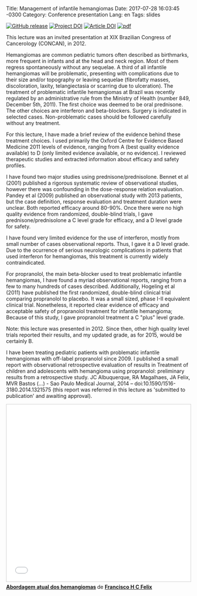 Title: Management of infantile hemangiomas
Date: 2017-07-28 16:03:45 -0300
Category: Conference presentation
Lang: en
Tags: slides

[![GitHub release](https://img.shields.io/github/release/fhcflx/alt-pub.svg)](https://github.com/fhcflx/alt-pub/releases?colorB=dd4814)
[![Project DOI](https://zenodo.org/badge/DOI/10.5281/zenodo.594582.svg)](https://doi.org/10.5281/zenodo.594582)
[![Article DOI](https://img.shields.io/badge/ARTICLE--DOI-10.7490/f1000research.1110958.1-dd4814.svg)](https://doi.org/10.7490/f1000research.1110958.1)
[![pdf](https://img.shields.io/badge/pdf-download-dd4814.svg)](https://github.com/fhcflx/alt-pub/blob/master/content/docs/Felix_2017-07-28-hemangioma-pt.pdf?raw=True)

This lecture was an invited presentation at XIX Brazilian Congress of Cancerology (CONCAN), in 2012.

Hemangiomas are common pediatric tumors often described as birthmarks, more frequent in infants and at the head and neck region. Most of them regress spontaneously without any sequelae. A third of all infantile hemangiomas will be problematic, presenting with complications due to their size and/or topography or leaving sequelae (fibrofatty masses, discoloration, laxity, telangiectasia or scarring due to ulceration). The treatment of problematic infantile hemangiomas at Brazil was recently regulated by an administrative rule from the Ministry of Health (number 849, December 5th, 2011). The first choice was deemed to be oral prednisone. The other choices are interferon and beta-blockers. Surgery is indicated in selected cases. Non-problematic cases should be followed carefully without any treatment.

For this lecture, I have made a brief review of the evidence behind these treatment choices. I used primarily the Oxford Centre for Evidence Based Medicine 2011 levels of evidence, ranging from A (best quality evidence available) to D (only limited evidence available, or no evidence). I reviewed therapeutic studies and extracted information about efficacy and safety profiles.

I have found two major studies using prednisone/prednisolone. Bennet et al (2001) published a rigorous systematic review of observational studies, however there was confounding in the dose-response relation evaluation. Pandey et al (2009) published an observational study with 2013 patients, but the case definition, response evaluation and treatment duration were unclear. Both reported efficacy around 80-90%. Once there were no high quality evidence from randomized, double-blind trials, I gave prednisone/prednisolone a C level grade for efficacy, and a D level grade for safety.

I have found very limited evidence for the use of interferon, mostly from small number of cases observational reports. Thus, I gave it a D level grade. Due to the ocurrence of serious neurologic complications in patients that used interferon for hemangiomas, this treatment is currently widely contraindicated.

For propranolol, the main beta-blocker used to treat problematic infantile hemangiomas, I have found a myriad observational reports, ranging from a few to many hundreds of cases described. Additionally, Hogeling et al (2011) have published the first randomized, double-blind clinical trial comparing propranolol to placebo. It was a small sized, phase I-II equivalent clinical trial. Nonetheless, it reported clear evidence of efficacy and acceptable safety of propranolol treatment for infantile hemangioma; Because of this study, I gave propranolol treatment a C "plus" level grade.

Note: this lecture was presented in 2012. Since then, other high quality level trials reported their results, and my updated grade, as for 2015, would be certainly B.

I have been treating pediatric patients with problematic infantile hemangiomas with off-label propranolol since 2009. I published a small report with observational retrospective evaluation of results in Treatment of children and adolescents with hemangioma using propranolol: preliminary results from a retrospective study. JC Albuquerque, RA Magalhaes, JA Felix, MVR Bastos (…) - Sao Paulo Medical Journal, 2014 – doi:10.1590/1516-3180.2014.1321575  (this report was referred in this lecture as 'submitted to publication' and awaiting approval).

<iframe src="//www.slideshare.net/slideshow/embed_code/key/xCfuvwFzyugOAa" width="595" height="485" frameborder="0" marginwidth="0" marginheight="0" scrolling="no" style="border:1px solid #CCC; border-width:1px; margin-bottom:5px; max-width: 100%;" allowfullscreen> </iframe> <div style="margin-bottom:5px"> <strong> <a href="//www.slideshare.net/FranciscoFelix6/concan-2012-aula" title="Abordagem atual dos hemangiomas" target="_blank">Abordagem atual dos hemangiomas</a> </strong> de <strong><a href="//www.slideshare.net/FranciscoFelix6" target="_blank">Francisco H C Felix</a></strong> </div>
